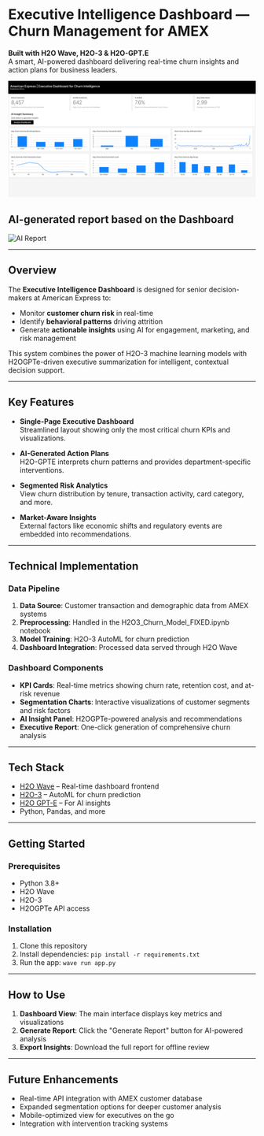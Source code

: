 # Executive Intelligence Dashboard — Churn Management for AMEX

**Built with H2O Wave, H2O-3 & H2O-GPT.E**  
A smart, AI-powered dashboard delivering real-time churn insights and action plans for business leaders.

![Dashboard Preview](https://raw.githubusercontent.com/santhosh1299/H2O-Wave_dashboard/main/Dashboard.png)

## AI-generated report based on the Dashboard

![AI Report](https://github.com/user-attachments/assets/ed173ac8-f912-472c-b2b6-7dcf542cc533)

---

## Overview

The **Executive Intelligence Dashboard** is designed for senior decision-makers at American Express to:
- Monitor **customer churn risk** in real-time
- Identify **behavioral patterns** driving attrition
- Generate **actionable insights** using AI for engagement, marketing, and risk management

This system combines the power of H2O-3 machine learning models with H2OGPTe-driven executive summarization for intelligent, contextual decision support.

---

## Key Features

- **Single-Page Executive Dashboard**  
  Streamlined layout showing only the most critical churn KPIs and visualizations.

- **AI-Generated Action Plans**  
  H2O-GPTE interprets churn patterns and provides department-specific interventions.

- **Segmented Risk Analytics**  
  View churn distribution by tenure, transaction activity, card category, and more.

- **Market-Aware Insights**  
  External factors like economic shifts and regulatory events are embedded into recommendations.

---

## Technical Implementation

### Data Pipeline

1. **Data Source**: Customer transaction and demographic data from AMEX systems
2. **Preprocessing**: Handled in the H2O3_Churn_Model_FIXED.ipynb notebook
3. **Model Training**: H2O-3 AutoML for churn prediction
4. **Dashboard Integration**: Processed data served through H2O Wave

### Dashboard Components

- **KPI Cards**: Real-time metrics showing churn rate, retention cost, and at-risk revenue
- **Segmentation Charts**: Interactive visualizations of customer segments and risk factors
- **AI Insight Panel**: H2OGPTe-powered analysis and recommendations
- **Executive Report**: One-click generation of comprehensive churn analysis

---

## Tech Stack

- [H2O Wave](https://wave.h2o.ai/) – Real-time dashboard frontend  
- [H2O-3](https://docs.h2o.ai/h2o/latest-stable/h2o-docs/automl.html) – AutoML for churn prediction  
- [H2O GPT-E](https://h2o.ai/platform/enterprise-gpt/) – For AI insights  
- Python, Pandas, and more

---

## Getting Started

### Prerequisites

- Python 3.8+
- H2O Wave
- H2O-3
- H2OGPTe API access

### Installation

1. Clone this repository
2. Install dependencies: `pip install -r requirements.txt`
3. Run the app: `wave run app.py`

---

## How to Use

1. **Dashboard View**: The main interface displays key metrics and visualizations
2. **Generate Report**: Click the "Generate Report" button for AI-powered analysis
3. **Export Insights**: Download the full report for offline review

---

## Future Enhancements

- Real-time API integration with AMEX customer database
- Expanded segmentation options for deeper customer analysis
- Mobile-optimized view for executives on the go
- Integration with intervention tracking systems
